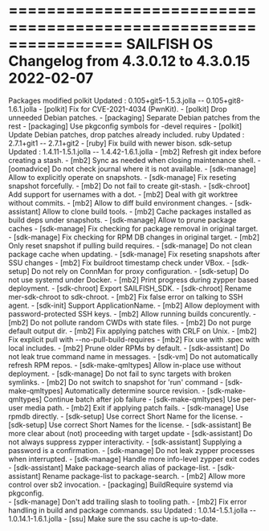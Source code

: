 ================================================================
SAILFISH OS
Changelog from 4.3.0.12 to 4.3.0.15
2022-02-07
================================================================
Packages modified 
    polkit
        Updated : 0.105+git5-1.5.3.jolla -- 0.105+git8-1.6.1.jolla
        - [polkit] Fix for CVE-2021-4034 (PwnKit). 
        - [polkit] Drop unneeded Debian patches. 
        - [packaging] Separate Debian patches from the rest
        - [packaging] Use pkgconfig symbols for -devel requires
        - [polkit] Update Debian patches, drop patches already included. 
    ruby
        Updated : 2.7.1+git1 -- 2.7.1+git2
        - [ruby] Fix build with newer bison. 
	sdk-setup
		Updated : 1.4.11-1.5.1.jolla -- 1.4.42-1.6.1.jolla
		- [mb2] Refresh git index before creating a stash. 
		- [mb2] Sync as needed when closing maintenance shell. 
		- [oomadvice] Do not check journal where it is not available. 
		- [sdk-manage] Allow to explicitly operate on snapshots. 
		- [sdk-manage] Fix reseting snapshot forcefully. 
		- [mb2] Do not fail to create git-stash. 
		- [sdk-chroot] Add support for usernames with a dot. 
		- [mb2] Deal with git worktree without commits. 
		- [mb2] Allow to diff build environment changes. 
		- [sdk-assistant] Allow to clone build tools. 
		- [mb2] Cache packages installed as build deps under snapshots. 
		- [sdk-manage] Allow to prune package caches
		- [sdk-manage] Fix checking for package removal in original target. 
		- [sdk-manage] Fix checking for RPM DB changes in original target. 
		- [mb2] Only reset snapshot if pulling build requires. 
		- [sdk-manage] Do not clean package cache when updating. 
		- [sdk-manage] Fix reseting snapshots after SSU changes
		- [mb2] Fix buildroot timestamp check under VBox. 
		- [sdk-setup] Do not rely on ConnMan for proxy configuration. 
		- [sdk-setup] Do not use systemd under Docker. 
		- [mb2] Print progress during zypper based deployment. 
		- [sdk-chroot] Export SAILFISH_SDK. 
		- [sdk-chroot] Rename mer-sdk-chroot to sdk-chroot. 
		- [mb2] Fix false error on talking to SSH agent. 
		- [sdk-init] Support ApplicationName. 
		- [mb2] Allow deployment with password-protected SSH keys. 
		- [mb2] Allow running builds concurently. 
		- [mb2] Do not pollute random CWDs with state files. 
		- [mb2] Do not purge default output dir. 
		- [mb2] Fix applying patches with CRLF on Unix. 
		- [mb2] Fix explicit pull with --no-pull-build-requires
		- [mb2] Fix use with .spec with local includes. 
		- [mb2] Prune older RPMs by default. 
		- [sdk-assistant] Do not leak true command name in messages. 
		- [sdk-vm] Do not automatically refresh RPM repos. 
		- [sdk-make-qmltypes] Allow in-place use without deployment. 
		- [sdk-manage] Do not fail to sync targets with broken symlinks. 
		- [mb2] Do not switch to snapshot for 'run' command
		- [sdk-make-qmltypes] Automatically determine source revision. 
		- [sdk-make-qmltypes] Continue batch after job failure
		- [sdk-make-qmltypes] Use per-user media path. 
		- [mb2] Exit if applying patch fails. 
		- [sdk-manage] Use rpmdb directly. 
		- [sdk-setup] Use correct Short Name for the license. 
		- [sdk-setup] Use correct Short Names for the license. 
		- [sdk-assistant] Be more clear about (not) proceeding with target update
		- [sdk-assistant] Do not always suppress zypper interactivity. 
		- [sdk-assistant] Supplying a password is a confirmation. 
		- [sdk-manage] Do not leak zypper processes when interrupted. 
		- [sdk-manage] Handle more info-level zypper exit codes
		- [sdk-assistant] Make package-search alias of package-list. 
		- [sdk-assistant] Rename package-list to package-search. 
		- [mb2] Allow more control over sb2 invocation. 
		- [packaging] BuildRequire systemd via pkgconfig. 		
		- [sdk-manage] Don't add trailing slash to tooling path. 
		- [mb2] Fix error handling in build and package commands. 
    ssu
        Updated : 1.0.14-1.5.1.jolla -- 1.0.14.1-1.6.1.jolla
        - [ssu] Make sure the ssu cache is up-to-date. 



